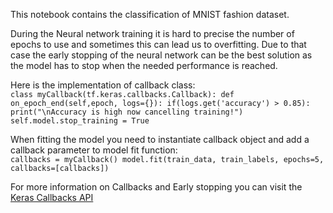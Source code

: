 This notebook contains the classification of MNIST fashion dataset.

During the Neural network training it is hard to precise the number of
epochs to use and sometimes this can lead us to overfitting. Due to that
case the early stopping of the neural network can be the best solution as
the model has to stop when the needed performance is reached.

Here is the implementation of callback class:\
`class myCallback(tf.keras.callbacks.Callback):
    def on_epoch_end(self,epoch, logs={}):
        if(logs.get('accuracy') > 0.85):
            print("\nAccuracy is high now cancelling training!")
            self.model.stop_training = True`
</br>

When fitting the model you need to instantiate callback 
object and add a callback parameter to model fit function: </br>
`callbacks = myCallback()
model.fit(train_data, train_labels, epochs=5, callbacks=[callbacks])`
</br>

For more information on Callbacks and Early stopping you can visit the [Keras Callbacks API](https://keras.io/api/callbacks/)
